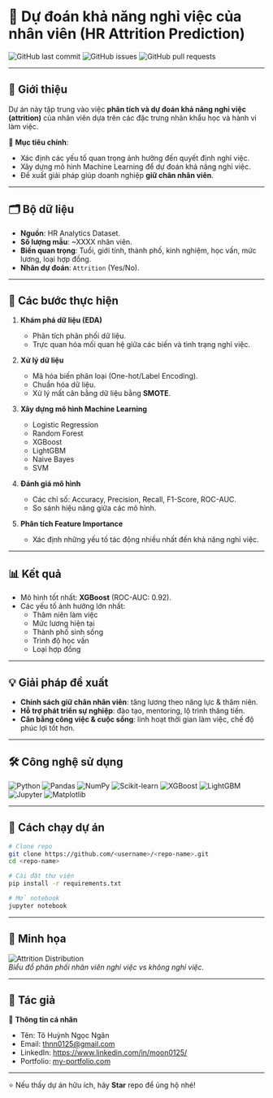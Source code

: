 # 🚀 Dự đoán khả năng nghỉ việc của nhân viên (HR Attrition Prediction)

![GitHub last commit](https://img.shields.io/github/last-commit/<username>/<repo-name>)
![GitHub issues](https://img.shields.io/github/issues/<username>/<repo-name>)
![GitHub pull requests](https://img.shields.io/github/issues-pr/<username>/<repo-name>)

---

## 📌 Giới thiệu
Dự án này tập trung vào việc **phân tích và dự đoán khả năng nghỉ việc (attrition)** của nhân viên dựa trên các đặc trưng nhân khẩu học và hành vi làm việc.  

🎯 **Mục tiêu chính**:
- Xác định các yếu tố quan trọng ảnh hưởng đến quyết định nghỉ việc.  
- Xây dựng mô hình Machine Learning để dự đoán khả năng nghỉ việc.  
- Đề xuất giải pháp giúp doanh nghiệp **giữ chân nhân viên**.  

---

## 🗂️ Bộ dữ liệu
- **Nguồn**: HR Analytics Dataset.  
- **Số lượng mẫu**: ~XXXX nhân viên.  
- **Biến quan trọng**: Tuổi, giới tính, thành phố, kinh nghiệm, học vấn, mức lương, loại hợp đồng.  
- **Nhãn dự đoán**: `Attrition` (Yes/No).  

---

## 🔧 Các bước thực hiện
1. **Khám phá dữ liệu (EDA)**  
   - Phân tích phân phối dữ liệu.  
   - Trực quan hóa mối quan hệ giữa các biến và tình trạng nghỉ việc.  

2. **Xử lý dữ liệu**  
   - Mã hóa biến phân loại (One-hot/Label Encoding).  
   - Chuẩn hóa dữ liệu.  
   - Xử lý mất cân bằng dữ liệu bằng **SMOTE**.  

3. **Xây dựng mô hình Machine Learning**  
   - Logistic Regression  
   - Random Forest  
   - XGBoost  
   - LightGBM  
   - Naive Bayes  
   - SVM  

4. **Đánh giá mô hình**  
   - Các chỉ số: Accuracy, Precision, Recall, F1-Score, ROC-AUC.  
   - So sánh hiệu năng giữa các mô hình.  

5. **Phân tích Feature Importance**  
   - Xác định những yếu tố tác động nhiều nhất đến khả năng nghỉ việc.  

---

## 📊 Kết quả
- Mô hình tốt nhất: **XGBoost** (ROC-AUC: 0.92).  
- Các yếu tố ảnh hưởng lớn nhất:  
  - Thâm niên làm việc  
  - Mức lương hiện tại  
  - Thành phố sinh sống  
  - Trình độ học vấn  
  - Loại hợp đồng  

---

## 💡 Giải pháp đề xuất
- **Chính sách giữ chân nhân viên**: tăng lương theo năng lực & thâm niên.  
- **Hỗ trợ phát triển sự nghiệp**: đào tạo, mentoring, lộ trình thăng tiến.  
- **Cân bằng công việc & cuộc sống**: linh hoạt thời gian làm việc, chế độ phúc lợi tốt hơn.  

---

## 🛠️ Công nghệ sử dụng
![Python](https://img.shields.io/badge/Python-3776AB?logo=python&logoColor=white)
![Pandas](https://img.shields.io/badge/Pandas-150458?logo=pandas&logoColor=white)
![NumPy](https://img.shields.io/badge/NumPy-013243?logo=numpy&logoColor=white)
![Scikit-learn](https://img.shields.io/badge/Scikit--learn-F7931E?logo=scikit-learn&logoColor=white)
![XGBoost](https://img.shields.io/badge/XGBoost-FF6600?logo=python&logoColor=white)
![LightGBM](https://img.shields.io/badge/LightGBM-00C853?logo=python&logoColor=white)
![Jupyter](https://img.shields.io/badge/Jupyter-F37626?logo=jupyter&logoColor=white)
![Matplotlib](https://img.shields.io/badge/Matplotlib-11557c?logo=python&logoColor=white)

---

## 📌 Cách chạy dự án

```bash
# Clone repo
git clone https://github.com/<username>/<repo-name>.git
cd <repo-name>

# Cài đặt thư viện
pip install -r requirements.txt

# Mở notebook
jupyter notebook
```

---

## 📸 Minh họa
![Attrition Distribution](images/attrition_distribution.png)  
*Biểu đồ phân phối nhân viên nghỉ việc vs không nghỉ việc.*  

---

## 👤 Tác giả
🌟 **Thông tin cá nhân**  

- Tên: Tô Huỳnh Ngọc Ngân
- Email: thnn0125@gmail.com
- LinkedIn: https://www.linkedin.com/in/moon0125/
- Portfolio: [my-portfolio.com](https://my-portfolio.com)  

---
⭐ Nếu thấy dự án hữu ích, hãy **Star** repo để ủng hộ nhé!
